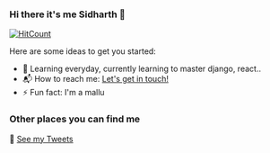 ### Hi there it's me Sidharth 👋

[![HitCount](http://hits.dwyl.com/sidharthpunathil/sidharthpunathil.svg)](http://hits.dwyl.com/sidharthpunathil/sidharthpunathil)

Here are some ideas to get you started:

- 🌱 Learning everyday, currently learning to master django, react..
- 📬 How to reach me: <a href="mailto:sidharthpunathil714@gmail.com">Let's get in touch!</a>
- ⚡ Fun fact: I'm a mallu


### Other places you can find me

🐣 [See my Tweets](https://twitter.com/iamsidharthp)
